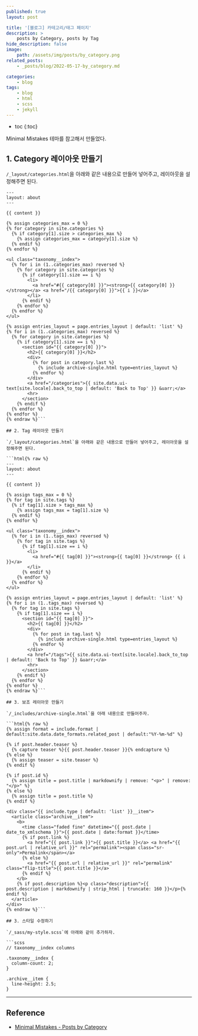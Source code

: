 ```yaml
---
published: true
layout: post

title: '[블로그] 카테고리/태그 페이지'
description: >
    posts by Category, posts by Tag
hide_description: false
image:
    path: /assets/img/posts/by_category.png
related_posts:
    - _posts/blog/2022-05-17-by_category.md

categories:
    - blog
tags:
    - blog
    - html
    - scss
    - jekyll
---
```

* toc
{:toc}

Minimal Mistakes 테마를 참고해서 만들었다.  

## 1. Category 레이아웃 만들기

`/_layout/categories.html`을 아래와 같은 내용으로 만들어 넣어주고, 레이아웃을 설정해주면 된다.  

```html{% raw %}
---
layout: about
---

{{ content }}

{% assign categories_max = 0 %}
{% for category in site.categories %}
  {% if category[1].size > categories_max %}
    {% assign categories_max = category[1].size %}
  {% endif %}
{% endfor %}

<ul class="taxonomy__index">
  {% for i in (1..categories_max) reversed %}
    {% for category in site.categories %}
      {% if category[1].size == i %}
        <li>
          <a href="#{{ category[0] }}"><strong>{{ category[0] }}</strong></a> <a href="/{{ category[0] }}">{{ i }}</a>
        </li>
      {% endif %}
    {% endfor %}
  {% endfor %}
</ul>

{% assign entries_layout = page.entries_layout | default: 'list' %}
{% for i in (1..categories_max) reversed %}
  {% for category in site.categories %}
    {% if category[1].size == i %}
      <section id="{{ category[0] }}">
        <h2>{{ category[0] }}</h2>
        <div>
          {% for post in category.last %}
            {% include archive-single.html type=entries_layout %}
          {% endfor %}
        </div>
        <a href="/categories">{{ site.data.ui-text[site.locale].back_to_top | default: 'Back to Top' }} &uarr;</a>
        <hr>
      </section>
    {% endif %}
  {% endfor %}
{% endfor %}
{% endraw %}```

## 2. Tag 레이아웃 만들기

`/_layout/categories.html`을 아래와 같은 내용으로 만들어 넣어주고, 레이아웃을 설정해주면 된다.  

```html{% raw %}
---
layout: about
---

{{ content }}

{% assign tags_max = 0 %}
{% for tag in site.tags %}
  {% if tag[1].size > tags_max %}
    {% assign tags_max = tag[1].size %}
  {% endif %}
{% endfor %}

<ul class="taxonomy__index">
  {% for i in (1..tags_max) reversed %}
    {% for tag in site.tags %}
      {% if tag[1].size == i %}
        <li>
          <a href="#{{ tag[0] }}"><strong>{{ tag[0] }}</strong> {{ i }}</a>
        </li>
      {% endif %}
    {% endfor %}
  {% endfor %}
</ul>

{% assign entries_layout = page.entries_layout | default: 'list' %}
{% for i in (1..tags_max) reversed %}
  {% for tag in site.tags %}
    {% if tag[1].size == i %}
      <section id="{{ tag[0] }}">
        <h2>{{ tag[0] }}</h2>
        <div>
          {% for post in tag.last %}
            {% include archive-single.html type=entries_layout %}
          {% endfor %}
        </div>
        <a href="/tags">{{ site.data.ui-text[site.locale].back_to_top | default: 'Back to Top' }} &uarr;</a>
        <hr>
      </section>
    {% endif %}
  {% endfor %}
{% endfor %}
{% endraw %}```

## 3. 보조 레이아웃 만들기

`/_includes/archive-single.html`을 아래 내용으로 만들어주자.  

```html{% raw %}
{% assign format = include.format | default:site.data.date_formats.related_post | default:"%Y-%m-%d" %}

{% if post.header.teaser %}
  {% capture teaser %}{{ post.header.teaser }}{% endcapture %}
{% else %}
  {% assign teaser = site.teaser %}
{% endif %}

{% if post.id %}
  {% assign title = post.title | markdownify | remove: "<p>" | remove: "</p>" %}
{% else %}
  {% assign title = post.title %}
{% endif %}

<div class="{{ include.type | default: 'list' }}__item">
  <article class="archive__item">
    <b>
      <time class="faded fine" datetime="{{ post.date | date_to_xmlschema }}">{{ post.date | date:format }}</time>
      {% if post.link %}
        <a href="{{ post.link }}">{{ post.title }}</a> <a href="{{ post.url | relative_url }}" rel="permalink"><span class="sr-only">Permalink</span></a>
      {% else %}
        <a href="{{ post.url | relative_url }}" rel="permalink" class="flip-title">{{ post.title }}</a>
      {% endif %}
    </b>
    {% if post.description %}<p class="description">{{ post.description | markdownify | strip_html | truncate: 160 }}</p>{% endif %}
  </article>
</div>
{% endraw %}```

## 3. 스타일 수정하기

`/_sass/my-style.scss`에 아래와 같이 추가하자.  

```scss
// taxonomy__index columns

.taxonomy__index {
  column-count: 2;
}

.archive__item {
  line-height: 2.5;
}
```

---
## Reference
- [Minimal Mistakes - Posts by Category](https://mmistakes.github.io/minimal-mistakes/categories/)